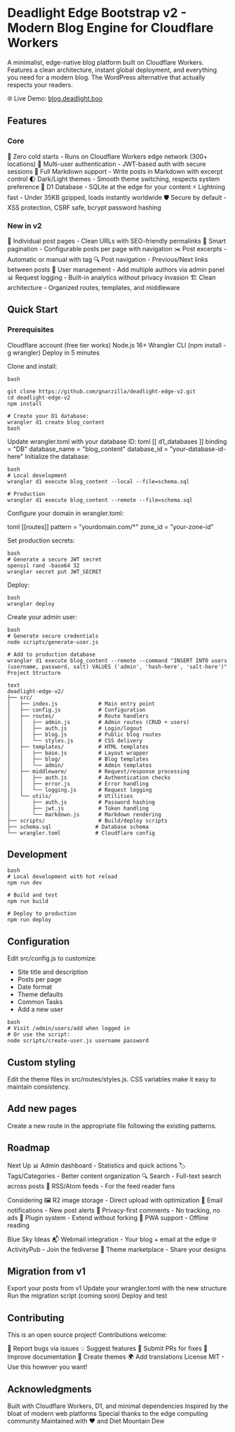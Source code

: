 # Deadlight Edge Bootstrap v2 - Modern Blog Engine for Cloudflare Workers

A minimalist, edge-native blog platform built on Cloudflare Workers. Features a clean architecture, instant global deployment, and everything you need for a modern blog. The WordPress alternative that actually respects your readers.

🌐 Live Demo: [blog.deadlight.boo](https://blog.deadlight.boo)

## Features
### Core
🚀 Zero cold starts - Runs on Cloudflare Workers edge network (300+ locations)
🔐 Multi-user authentication - JWT-based auth with secure sessions
📝 Full Markdown support - Write posts in Markdown with excerpt control
🌓 Dark/Light themes - Smooth theme switching, respects system preference
💾 D1 Database - SQLite at the edge for your content
⚡ Lightning fast - Under 35KB gzipped, loads instantly worldwide
🛡️ Secure by default - XSS protection, CSRF safe, bcrypt password hashing

### New in v2
📄 Individual post pages - Clean URLs with SEO-friendly permalinks
📑 Smart pagination - Configurable posts per page with navigation
✂️ Post excerpts - Automatic or manual with <!--more--> tag
🔍 Post navigation - Previous/Next links between posts
👥 User management - Add multiple authors via admin panel
📊 Request logging - Built-in analytics without privacy invasion
🏗️ Clean architecture - Organized routes, templates, and middleware

## Quick Start

### Prerequisites
Cloudflare account (free tier works)
Node.js 16+
Wrangler CLI (npm install -g wrangler)
Deploy in 5 minutes

Clone and install:
```
bash

git clone https://github.com/gnarzilla/deadlight-edge-v2.git
cd deadlight-edge-v2
npm install

# Create your D1 database:
wrangler d1 create blog_content
bash
```

Update wrangler.toml with your database ID:
toml
[[
d1_databases
]]
binding = "DB"
database_name = "blog_content"
database_id = "your-database-id-here"
Initialize the database:
```
bash
# Local development
wrangler d1 execute blog_content --local --file=schema.sql

# Production
wrangler d1 execute blog_content --remote --file=schema.sql
```

Configure your domain in wrangler.toml:

toml
[[routes]]
pattern = "yourdomain.com/*"
zone_id = "your-zone-id"

Set production secrets:

```
bash
# Generate a secure JWT secret
openssl rand -base64 32
wrangler secret put JWT_SECRET
```

Deploy:
```
bash
wrangler deploy
```
Create your admin user:
```
bash
# Generate secure credentials
node scripts/generate-user.js

# Add to production database
wrangler d1 execute blog_content --remote --command "INSERT INTO users (username, password, salt) VALUES ('admin', 'hash-here', 'salt-here')"
Project Structure
```
```
text
deadlight-edge-v2/
├── src/
│   ├── index.js             # Main entry point
│   ├── config.js            # Configuration
│   ├── routes/              # Route handlers
│   │   ├── admin.js         # Admin routes (CRUD + users)
│   │   ├── auth.js          # Login/logout
│   │   ├── blog.js          # Public blog routes
│   │   └── styles.js        # CSS delivery
│   ├── templates/           # HTML templates
│   │   ├── base.js          # Layout wrapper
│   │   ├── blog/            # Blog templates
│   │   └── admin/           # Admin templates
│   ├── middleware/          # Request/response processing
│   │   ├── auth.js          # Authentication checks
│   │   ├── error.js         # Error handling
│   │   └── logging.js       # Request logging
│   └── utils/               # Utilities
│       ├── auth.js          # Password hashing
│       ├── jwt.js           # Token handling
│       └── markdown.js      # Markdown rendering
├── scripts/                 # Build/deploy scripts
├── schema.sql              # Database schema
└── wrangler.toml           # Cloudflare config
```

## Development
```
bash
# Local development with hot reload
npm run dev

# Build and test
npm run build

# Deploy to production
npm run deploy
```

## Configuration

Edit src/config.js to customize:
+ Site title and description
+ Posts per page
+ Date format
+ Theme defaults
+ Common Tasks
+ Add a new user

```
bash
# Visit /admin/users/add when logged in
# Or use the script:
node scripts/create-user.js username password
```

## Custom styling
Edit the theme files in src/routes/styles.js. CSS variables make it easy to maintain consistency.

## Add new pages
Create a new route in the appropriate file following the existing patterns.

## Roadmap

Next Up
📊 Admin dashboard - Statistics and quick actions
🏷️ Tags/Categories - Better content organization
🔍 Search - Full-text search across posts
📰 RSS/Atom feeds - For the feed reader fans

Considering
🖼️ R2 image storage - Direct upload with optimization
📧 Email notifications - New post alerts
💬 Privacy-first comments - No tracking, no ads
🔌 Plugin system - Extend without forking
📱 PWA support - Offline reading

Blue Sky Ideas
📬 Webmail integration - Your blog + email at the edge
🌐 ActivityPub - Join the fediverse
🎨 Theme marketplace - Share your designs

## Migration from v1
Export your posts from v1
Update your wrangler.toml with the new structure
Run the migration script (coming soon)
Deploy and test

## Contributing
This is an open source project! Contributions welcome:

🐛 Report bugs via issues
💡 Suggest features
🔧 Submit PRs for fixes
📖 Improve documentation
🎨 Create themes
🌍 Add translations
License
MIT - Use this however you want!

## Acknowledgments
Built with Cloudflare Workers, D1, and minimal dependencies
Inspired by the bloat of modern web platforms
Special thanks to the edge computing community
Maintained with ❤️ and Diet Mountain Dew
